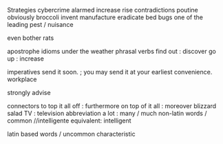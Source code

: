 Strategies
cybercrime
alarmed
increase
rise
contradictions
poutine
obviously
broccoli
invent
manufacture
eradicate
bed bugs
one of the leading 
pest / nuisance

even bother 
rats

apostrophe
idioms
under the weather
phrasal verbs
find out : discover
go up : increase

imperatives
send it soon. ; you may send it at your earliest convenience. 
workplace


strongly advise


connectors
to top it all off : furthermore
on top of it all : moreover
blizzard
salad
TV : television
abbreviation
a lot : many / much
non-latin words / common
//intelligente equivalent: intelligent

latin based words / uncommon
characteristic



